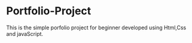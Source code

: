 # Portfolio-Project
This is the simple porfolio project for beginner developed using Html,Css and javaScript.
